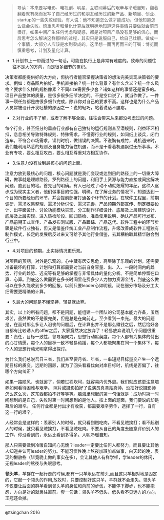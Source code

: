 > 导读：本来要写电影、电视剧、明星、互联网幕后的艰辛与冷暖自知，翻着翻着就有感而发写了自己经历过的和朋友经历过的新产品、新项目、创业、startup的一些失败经验。有人说：他不知道怎么做才能成功，但他知道怎么做会失败。慎重思考和量化计算后就明确地知道这件事情只要做就会前景很好，如果中间产生任何忧虑和疑惑，都是对项目产品没有足够的信心，而后思考怎么解决这样那样的过程，其实只是说服自己，给自己壮胆。做成一个事情，大部分人应该是水到渠成的。这里想一而再再而三的叮嘱：博览而慎重思考，计划及量化计算。


- 1.计划书上一带而过的一句话，可能在执行上是非常有难度的。致命的问题往往不是大的方向，而是很多细节的累积。

决策者都能提供好的大方向，但执行者能否掌握决策者的想法完美实现决策者的要求。例如：商品图片拍好。手机直接拍？统一什么背景？有什么含义？统一什么风格？要求什么样的规格像素？不同size需要多少套？诸如这样的事情还是蛮多的。项目产品整体的质量，是很多很多细节决定的。不是空口说了，就当作做了。一件事一项任务都是由很多细节完成，除非你对自己的要求不高。这样也是为什么产品人员常被设计开发吐槽的原因之一：说的轻巧，站着说话不腰疼。

- 2.对行业的不了解，或者了解不够全面，往往会带来从来都没考虑过的问题。

每个行业，甚至细分的垂直行业都有自己独特的运行规则甚至潜规则，利益环环相扣，息息相关导致特殊规则、特殊需求。不懂得行业的规则，如同纸上谈兵，闭门造车，不符合市场需求，误判时机，做错误的决策。不说胸有成竹，说机遇来时，我们能利用熟悉的规则及自身能力留住机遇，而不是干看着机遇飘过无所事事。术业有专攻，要么相互攻击，要么相互尊重对方相互协作。

- 3.注意力没有放到最核心的问题上面。

注意力放到最核心的问题，核心问题就是我们变现或达到目的路径上的一切重大障碍，做事就是理顺路径，罗列路径上的问题，利用手上资源与能力直接或间接解决问题，直到目的地。首先目的明确。有人已经过了动不动就炫耀的年纪，这种人逐步成为现实主义者，他们做事目的性强，明确，在了解业务的情况下，知道达到一个目的所要经历的环节，并会提前部署打通各个环节的计划。在软件工程里，前期调研、需求收集整理、需求分析讨论、需求完善、产品预期外部宣传、制定概要设计、出平面设计、讨论功能模块实现、分工制作详细设计、底层及上层建筑设计、底层及上层实现、进入质检阶段、回归质检、准备使用说明、确认产品可行发布、产品前期正式宣传、产品发布测试版、产品跟踪、产品迭代。软件工程中的环节步骤是软件行业独有，但又是借鉴传统工业产品制作流程，升级改善成软件工程独有制作模式，长足的发展后反过来又可给予其他行业借鉴，去其糟粕取其精华融合到行业中。


- 4.对项目的预期，比实际情况更乐观。

对项目的预期，对外是乐观的。心中藏有居安思危，高层除了乐观的计划，还需要准备最坏的打算，计划和打算都需要对当前自身容量、出、入、一段时间内的趋势、行业的趋势、近况等有足够的掌握与非常具体的量化分析。不是简单停留在口算、心算。到底这么做需要在多长时间里花费多少人力物力资源金钱，到底这么做可以在多久能收到多少的回报。以前只要leader心如明镜，现在细分市场及分工太细需要更精确的计算。

- 5.最大的问题是不懂坚持，轻易就放弃。

其实，以上的所有问题，都不是问题，能组建一个团队的公司基本能力齐备，虽然艰苦，虽然做的不是很完美，但是总是在向前走。至少看到一束光。最大的问题是，在面对那么多让人沮丧的问题后，在计算出并不是那么赚钱之后，然后恰好各自都有比较诱人的offer之后，大家竟然决定放弃了！轻易放弃说明几个问题很重要：责任，目标一致性，领导凝聚力，思想行动默契度。每个人都有为集体的付出的心甘情愿，每个人的目标一致不轻易动摇，每个人都能聚集在同一个集体下，每个人的思想行动光明拿得出探讨。


为什么我们总说吾日三省，我们甚至要月省、年省，一串短期目标量变产生一个远期目标的质变。远期的回顾，就为了回头看看伐向对岸目标时，航线是否偏了，往哪个方向纠正？

如果一路顺风，也就罢了，倘若过程坎坷，就容易内忧外患。我们就应该更注意培养如何看待困难与艰辛。
照片或摄影拍好了说演员真漂亮真帅，没拍好说摄影师怎么这么次，这东西都拍不好等等等。脑海里想起的第一句话就是：成功时第一时间想到的是自己，失败时第一时间想到的是他人。按上面的题面，我们要说的却是幕后的艰辛。
任何行业都是付出才有收获，都需要艰辛劳作，选择了一行，自有这一行的艰辛。

人经常会是这样的：羡慕别人的时候，就只看到贼吃肉，不看见贼挨打；看不起别人的时候，就只看见贼挨打，不看见贼吃肉。不要从自己的角度去随意评价别人的工作，你没看到的，永远比看到多得多。人呢冷暖自知。

那人只需要做到冷暖自知问心无愧？leader一定要比任何人都努力，而且要让其他人知道并认可leader的努力。不能习惯性晚上熬夜加班加点做事，白天起的晚，表现的懒散些（毕竟晚上做的事实在多），会让其他人有样学样，学leader的休闲，无视leader的熬夜与失眠思考。

**领头羊**，羊群在一起行走的时候,都有一只羊永远在前头,而且这只羊相对地是固定的，它起一个领头的作用,放牧时，只要控制好这只羊，羊群就不会走失。领头羊不仅要让后面的群羊看到领头羊的身位和向前的步伐，不能停下脚步，也不能抱怨，方向是对的就勇往直前。套一句话：领头羊不低头，低头看不见远方的方向，王冠还会掉。


----
@tsingchan 2016